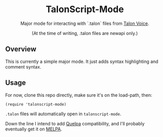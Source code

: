 <h1 align=center>TalonScript-Mode</h1>
<p align=center>Major mode for interacting with `.talon` files from <a href=https://talonvoice.com/>Talon Voice</a>.</p>

<p align=center>(At the time of writing, .talon files are newapi only.)</p>

## Overview

This is currently a simple major mode. It just adds syntax highlighting and comment syntax.

## Usage

For now, clone this repo directly, make sure it's on the load-path, then:

```emacs-lisp
(require 'talonscript-mode)
```

`.talon` files will automatically open in `talonscript-mode`. 

Down the line I intend to add [Quelpa](https://github.com/quelpa/quelpa) compatibility, and I'll probably eventually get it on [MELPA](https://melpa.org/).

